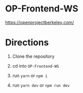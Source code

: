 # OP-Frontend-WS

https://openprojectberkeley.com/

# Directions

1. Clone the repository

2. cd into `OP-Frontend-WS`

3. run `yarn` or `npm i`

4. run `yarn dev` or `npm run dev`






